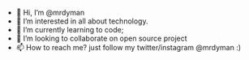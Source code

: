 - 👋 Hi, I’m @mrdyman
- 👀 I’m interested in all about technology.
- 🌱 I’m currently learning to code;
- 💞️ I’m looking to collaborate on open source project
- 📫 How to reach me? just follow my twitter/instagram @mrdyman :)

<!---
mrdyman/mrdyman is a ✨ special ✨ repository because its `README.md` (this file) appears on your GitHub profile.
You can click the Preview link to take a look at your changes.
--->
